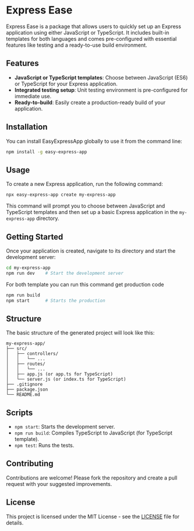 # Express Ease

Express Ease is a package that allows users to quickly set up an Express application using either JavaScript or TypeScript. It includes built-in templates for both languages and comes pre-configured with essential features like testing and a ready-to-use build environment.

## Features

- **JavaScript or TypeScript templates**: Choose between JavaScript (ES6) or TypeScript for your Express application.
- **Integrated testing setup**: Unit testing environment is pre-configured for immediate use.
- **Ready-to-build**: Easily create a production-ready build of your application.

## Installation

You can install EasyExpressApp globally to use it from the command line:

```bash
npm install -g easy-express-app
```

## Usage

To create a new Express application, run the following command:

```bash
npx easy-express-app create my-express-app
```

This command will prompt you to choose between JavaScript and TypeScript templates and then set up a basic Express application in the `my-express-app` directory.

## Getting Started

Once your application is created, navigate to its directory and start the development server:

```bash
cd my-express-app
npm run dev    # Start the development server
```

For both template you can run this command get production code

```bash
npm run build
npm start      # Starts the production
```

## Structure

The basic structure of the generated project will look like this:

```
my-express-app/
├── src/
│   ├── controllers/
│   │   └── ...
│   ├── routes/
│   │   └── ...
│   ├── app.js (or app.ts for TypeScript)
│   └── server.js (or index.ts for TypeScript)
├── .gitignore
├── package.json
└── README.md
```

## Scripts

- `npm start`: Starts the development server.
- `npm run build`: Compiles TypeScript to JavaScript (for TypeScript template).
- `npm test`: Runs the tests.

## Contributing

Contributions are welcome! Please fork the repository and create a pull request with your suggested improvements.

## License

This project is licensed under the MIT License - see the [LICENSE](LICENSE) file for details.
